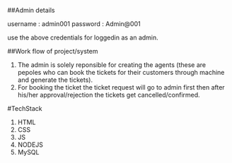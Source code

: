 ##Admin details

username : admin001
password : Admin@001

use the above credentials for loggedin as an admin.

##Work flow of project/system

1) The admin is solely reponsible for creating the agents (these are pepoles who can book the tickets for their customers through machine and generate the tickets).
2) For booking the ticket the ticket request will go to admin first then after his/her approval/rejection the tickets get cancelled/confirmed.

#TechStack
1) HTML
2) CSS
3) JS
4) NODEJS
5) MySQL
